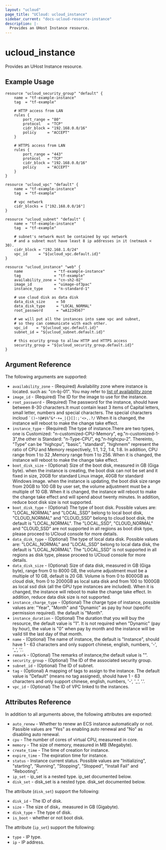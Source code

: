 ```yaml
---
layout: "ucloud"
page_title: "UCloud: ucloud_instance"
sidebar_current: "docs-ucloud-resource-instance"
description: |-
  Provides an UHost Instance resource.
---
```


# ucloud_instance

Provides an UHost Instance resource.

## Example Usage

```hcl
resource "ucloud_security_group" "default" {
    name = "tf-example-instance"
    tag  = "tf-example"

    # HTTP access from LAN
    rules {
        port_range = "80"
        protocol   = "TCP"
        cidr_block = "192.168.0.0/16"
        policy     = "ACCEPT"
    }

    # HTTPS access from LAN
    rules {
        port_range = "443"
        protocol   = "TCP"
        cidr_block = "192.168.0.0/16"
        policy     = "ACCEPT"
    }
}

resource "ucloud_vpc" "default" {
    name = "tf-example-instance"
    tag  = "tf-example"

    # vpc network
    cidr_blocks = ["192.168.0.0/16"]
}

resource "ucloud_subnet" "default" {
    name = "tf-example-instance"
    tag  = "tf-example"

    # subnet's network must be contained by vpc network
    # and a subnet must have least 8 ip addresses in it (netmask < 30).
    cidr_block = "192.168.1.0/24"
    vpc_id     = "${ucloud_vpc.default.id}"
}

resource "ucloud_instance" "web" {
    name              = "tf-example-instance"
    tag               = "tf-example"
    availability_zone = "cn-sh2-02"
    image_id          = "uimage-of3pac"
    instance_type     = "n-standard-1"

    # use cloud disk as data disk
    data_disk_size     = 50
    data_disk_type     = "LOCAL_NORMAL"
    root_password      = "wA1234567"

    # we will put all the instances into same vpc and subnet,
    # so they can communicate with each other.
    vpc_id    = "${ucloud_vpc.default.id}"
    subnet_id = "${ucloud_subnet.default.id}"

    # this ecurity group to allow HTTP and HTTPS access
    security_group = "${ucloud_security_group.default.id}"
}

```

## Argument Reference

The following arguments are supported:

* `availability_zone` - (Required) Availability zone where instance is located. such as: "cn-bj-01". You may refer to [list of availability zone](https://docs.ucloud.cn/api/summary/regionlist)
* `image_id` - (Required) The ID for the image to use for the instance.
* `root_password` - (Required) The password for the instance, should have between 8-30 characters.It must contain least 3 items of Capital letters, small letter, numbers and special characters. The special characters incloud <code>`()~!@#$%^&*-+=_|{}\[]:;'<>,.?/</code> When it is changed, the instance will reboot to make the change take effect.
* `instance_type` - (Required) The type of instance.There are two types, one is Customized: "n-customized-CPU-Memory", eg."n-customized-1-3",the other is Standard: "n-Type-CPU", eg."n-highcpu-2". Thereinto, "Type" can be "highcpu", "basic", "standard", "highmem" represent the ratio of CPU and Memory respectively, 1:1, 1:2, 1:4, 1:8. In addition, CPU range from 1 to 32 ,Memory range from 1 to 256. When it is changed, the instance will reboot to make the change take effect.
* `boot_disk_size` - (Optional) Size of the boot disk, measured in GB (Giga byte). when the instance is creating, the boot disk can not be set and it fixed in size, 20GB for standard Linux image, 40GB for standard Windows image. when the instance is updating, the boot disk size range from 20GB to 100 GB by user set, the volume adjustment must be a multiple of 10 GB. When it is changed, the instance will reboot to make the change take effect and will spend about twenty minutes. In addition, reduce boot disk size is not supported.
* `boot_disk_type` - (Optional) The type of boot disk. Possible values are: "LOCAL_NORMAL" and "LOCAL_SSD" belong to local boot disk, "CLOUD_NORMAL" and "CLOUD_SSD" belong to cloud boot disk, the default is "LOCAL_NORMAL". The "LOCAL_SSD", "CLOUD_NORMAL" and "CLOUD_SSD" are not supported in all regions as boot disk type, please proceed to UCloud console for more details.
* `data_disk_type` - (Optional) The type of local data disk. Possible values are: "LOCAL_NORMAL" and "LOCAL_SSD" belong to local data disk, the default is "LOCAL_NORMAL". The "LOCAL_SSD" is not supported in all regions as disk type, please proceed to UCloud console for more details.
* `data_disk_size` - (Optional) Size of data disk, measured in GB (Giga byte), range from 0 to 8000 GB, the volume adjustment must be a multiple of 10 GB, default is 20 GB. Volume is from 0 to 8000GB as cloud disk, from 0 to 2000GB as local sata disk and from 100 to 1000GB as local ssd disk (all the GPU type instances are included). When it is changed, the instance will reboot to make the change take effect. In addition, reduce data disk size is not supported.
* `instance_charge_type` - (Optional) The charge type of instance, possible values are: "Year", "Month" and "Dynamic" as pay by hour (specific permission required). the dafault is "Month".
* `instance_duration` - (Optional) The duration that you will buy the resource, the default value is "1". It is not required when "Dynamic" (pay by hour), the value is "0" when pay by month and the instance will be vaild till the last day of that month.
* `name` - (Optional) The name of instance, the default is "Instance", should have 1 - 63 characters and only support chinese, english, numbers, '-', '_', '.'.
* `remark` - (Optional) The remarks of instance,the default value is "".
* `security_group` - (Optional) The ID of the associated security group.
* `subnet_id` - (Optional) The ID of subnet.
* `tag` - (Optional) A mapping of tags to assign to the instance. The default value is "Default" (means no tag assigned), should have 1 - 63 characters and only support chinese, english, numbers, '-', '_', '.'.
* `vpc_id` - (Optional) The ID of VPC linked to the instances.

## Attributes Reference

In addition to all arguments above, the following attributes are exported:

* `auto_renew` - Whether to renew an ECS instance automatically or not. Passible values are "Yes" as enabling auto renewal and "No" as disabling auto renewal.
* `cpu` - The number of cores of virtual CPU, measureed in core.
* `memory` - The size of memory, measured in MB (Megabyte).
* `create_time` - The time of creation for instance.
* `expire_time` - The expiration time for instance.
* `status` - Instance current status. Possible values are "Initializing", "starting", "Running", "Stopping", "Stopped", "Install Fail" and "Rebooting".
* `ip_set` - ip_set is a nested type. ip_set documented below.
* `disk_set` - disk_set is a nested type. disk_set documented below.

The attribute (`disk_set`) support the following:

* `disk_id` - The ID of disk.
* `size` - The size of disk，measured in GB (Gigabyte).
* `disk_type` - The type of disk.
* `is_boot` - whether or not boot disk.

The attribute (`ip_set`) support the following:

* `type` - IP type.
* `ip` - IP address.
